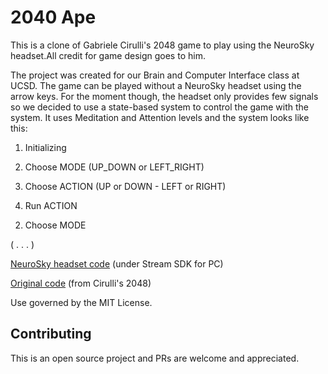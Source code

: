 # 2040 Ape

This is a clone of Gabriele Cirulli's 2048 game to play using the NeuroSky headset.All credit for game design goes to him.

The project was created for our Brain and Computer Interface class at UCSD. The game can be played without a NeuroSky headset using the arrow keys. For the moment though, the headset only provides few signals so we decided to use a state-based system to control the game with the system. It uses Meditation and Attention levels and the system looks like this:

1) Initializing

2) Choose MODE (UP_DOWN or LEFT_RIGHT)

3) Choose ACTION (UP or DOWN - LEFT or RIGHT)

4) Run ACTION

2. Choose MODE

( . . . )

[NeuroSky headset code](https://github.com/quiquemz/2040-ape/tree/master/Stream%20SDK%20for%20PC) (under Stream SDK for PC)

[Original code](https://github.com/gabrielecirulli/2048) (from Cirulli's 2048)

Use governed by the MIT License.

## Contributing

This is an open source project and PRs are welcome and appreciated.
